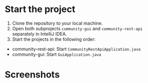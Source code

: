 # Start the project
1. Clone the repository to your local machine.
2. Open both subprojects ```community-gui``` and ```community-rest-api``` separately in IntelliJ IDEA.
3. Start the projects in the following order:
- community-rest-api: Start ```CommunityRestApiApplication.java```
- community-gui: Start ```GuiApplication.java```

# Screenshots

